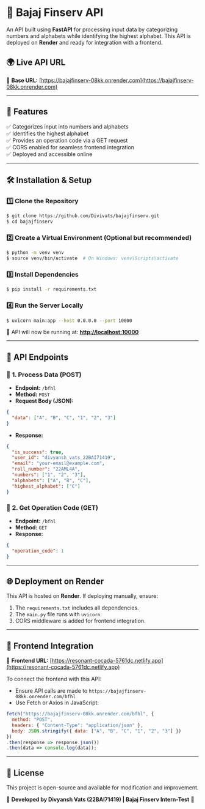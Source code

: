 # 🚀 Bajaj Finserv API

An API built using **FastAPI** for processing input data by categorizing numbers and alphabets while identifying the highest alphabet. This API is deployed on **Render** and ready for integration with a frontend.

## 🌍 Live API URL

🔗 **Base URL:** [https://bajajfinserv-08kk.onrender.com](https://bajajfinserv-08kk.onrender.com)

---

## 📌 Features

✅ Categorizes input into numbers and alphabets\
✅ Identifies the highest alphabet\
✅ Provides an operation code via a GET request\
✅ CORS enabled for seamless frontend integration\
✅ Deployed and accessible online

---

## 🛠 Installation & Setup

### **1️⃣ Clone the Repository**

```sh
$ git clone https://github.com/Divivats/bajajfinserv.git
$ cd bajajfinserv
```

### **2️⃣ Create a Virtual Environment** (Optional but recommended)

```sh
$ python -m venv venv
$ source venv/bin/activate  # On Windows: venv\Scripts\activate
```

### **3️⃣ Install Dependencies**

```sh
$ pip install -r requirements.txt
```

### **4️⃣ Run the Server Locally**

```sh
$ uvicorn main:app --host 0.0.0.0 --port 10000
```

🚀 API will now be running at: [**http://localhost:10000**](http://localhost:10000)

---

## 📡 API Endpoints

### 🔹 **1. Process Data** (POST)

- **Endpoint:** `/bfhl`
- **Method:** `POST`
- **Request Body (JSON):**

```json
{
  "data": ["A", "B", "C", "1", "2", "3"]
}
```

- **Response:**

```json
{
  "is_success": true,
  "user_id": "divyansh_vats_22BAI71419",
  "email": "your-email@example.com",
  "roll_number": "22AML4A",
  "numbers": ["1", "2", "3"],
  "alphabets": ["A", "B", "C"],
  "highest_alphabet": ["C"]
}
```

### 🔹 **2. Get Operation Code** (GET)

- **Endpoint:** `/bfhl`
- **Method:** `GET`
- **Response:**

```json
{
  "operation_code": 1
}
```

---

## 🌐 Deployment on Render

This API is hosted on **Render**. If deploying manually, ensure:

1. The `requirements.txt` includes all dependencies.
2. The `main.py` file runs with `uvicorn`.
3. CORS middleware is added for frontend integration.

---

## 🚀 Frontend Integration

🔗 **Frontend URL:** [https://resonant-cocada-5761dc.netlify.app](https://resonant-cocada-5761dc.netlify.app)

To connect the frontend with this API:

- Ensure API calls are made to `https://bajajfinserv-08kk.onrender.com/bfhl`
- Use Fetch or Axios in JavaScript:

```js
fetch("https://bajajfinserv-08kk.onrender.com/bfhl", {
  method: "POST",
  headers: { "Content-Type": "application/json" },
  body: JSON.stringify({ data: ["A", "B", "C", "1", "2", "3"] })
})
.then(response => response.json())
.then(data => console.log(data));
```

---

## 📝 License

This project is open-source and available for modification and improvement.

🚀 **Developed by Divyansh Vats (22BAI71419) | Bajaj Finserv Intern-Test** 🚀

